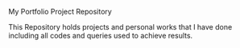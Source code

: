 My Portfolio Project Repository

This Repository holds projects and personal works that I have done including all codes and queries used to achieve results.
